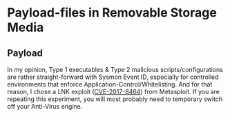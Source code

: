 # Payload-files in Removable Storage Media

## Payload

In my opinion, Type 1 executables & Type 2 malicious scripts/configurations are rather straight-forward with Sysmon Event ID, especially for controlled environments that enforce Application-Control/Whitelisting. And for that reason, I chose a LNK exploit ([CVE-2017-8464](https://portal.msrc.microsoft.com/en-US/security-guidance/advisory/CVE-2017-8464)) from Metasploit. If you are repeating this experiment, you will most probably need to temporary switch off your Anti-Virus engine.